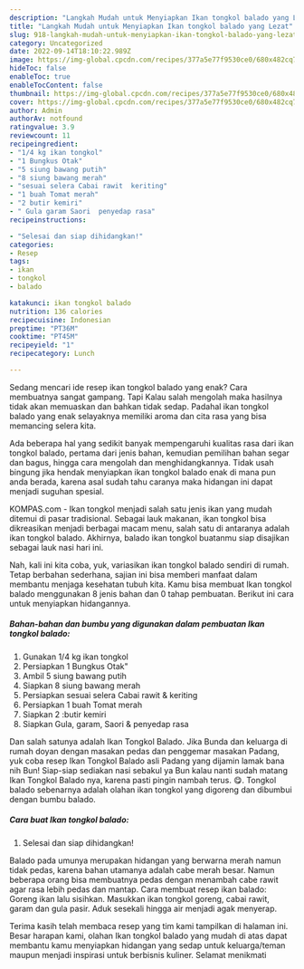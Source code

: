 ```yaml
---
description: "Langkah Mudah untuk Menyiapkan Ikan tongkol balado yang Lezat"
title: "Langkah Mudah untuk Menyiapkan Ikan tongkol balado yang Lezat"
slug: 918-langkah-mudah-untuk-menyiapkan-ikan-tongkol-balado-yang-lezat
category: Uncategorized
date: 2022-09-14T18:10:22.989Z
image: https://img-global.cpcdn.com/recipes/377a5e77f9530ce0/680x482cq70/ikan-tongkol-balado-foto-resep-utama.jpg
hideToc: false
enableToc: true
enableTocContent: false
thumbnail: https://img-global.cpcdn.com/recipes/377a5e77f9530ce0/680x482cq70/ikan-tongkol-balado-foto-resep-utama.jpg
cover: https://img-global.cpcdn.com/recipes/377a5e77f9530ce0/680x482cq70/ikan-tongkol-balado-foto-resep-utama.jpg
author: Admin
authorAv: notfound
ratingvalue: 3.9
reviewcount: 11
recipeingredient:
- "1/4 kg ikan tongkol"
- "1 Bungkus Otak"
- "5 siung bawang putih"
- "8 siung bawang merah"
- "sesuai selera Cabai rawit  keriting"
- "1 buah Tomat merah"
- "2 butir kemiri"
- " Gula garam Saori  penyedap rasa"
recipeinstructions:

- "Selesai dan siap dihidangkan!"
categories:
- Resep
tags:
- ikan
- tongkol
- balado

katakunci: ikan tongkol balado 
nutrition: 136 calories
recipecuisine: Indonesian
preptime: "PT36M"
cooktime: "PT45M"
recipeyield: "1"
recipecategory: Lunch

---
```



Sedang mencari ide resep ikan tongkol balado yang enak? Cara membuatnya sangat gampang. Tapi Kalau salah mengolah maka hasilnya tidak akan memuaskan dan bahkan tidak sedap. Padahal ikan tongkol balado yang enak selayaknya memiliki aroma dan cita rasa yang bisa memancing selera kita.


Ada beberapa hal yang sedikit banyak mempengaruhi kualitas rasa dari ikan tongkol balado, pertama dari jenis bahan, kemudian pemilihan bahan segar dan bagus, hingga cara mengolah dan menghidangkannya. Tidak usah bingung jika hendak menyiapkan ikan tongkol balado enak di mana pun anda berada, karena asal sudah tahu caranya maka hidangan ini dapat menjadi suguhan spesial.

KOMPAS.com - Ikan tongkol menjadi salah satu jenis ikan yang mudah ditemui di pasar tradisional. Sebagai lauk makanan, ikan tongkol bisa dikreasikan menjadi berbagai macam menu, salah satu di antaranya adalah ikan tongkol balado. Akhirnya, balado ikan tongkol buatanmu siap disajikan sebagai lauk nasi hari ini.


Nah, kali ini kita coba, yuk, variasikan ikan tongkol balado sendiri di rumah. Tetap berbahan sederhana, sajian ini bisa memberi manfaat dalam membantu menjaga kesehatan tubuh kita. Kamu bisa membuat Ikan tongkol balado menggunakan 8 jenis bahan dan 0 tahap pembuatan. Berikut ini cara untuk menyiapkan hidangannya.

<!--inarticleads1-->

##### Bahan-bahan dan bumbu yang digunakan dalam pembuatan Ikan tongkol balado:

1. Gunakan 1/4 kg ikan tongkol
1. Persiapkan 1 Bungkus Otak&#34;
1. Ambil 5 siung bawang putih
1. Siapkan 8 siung bawang merah
1. Persiapkan sesuai selera Cabai rawit &amp; keriting
1. Persiapkan 1 buah Tomat merah
1. Siapkan 2 :butir kemiri
1. Siapkan  Gula, garam, Saori &amp; penyedap rasa


Dan salah satunya adalah Ikan Tongkol Balado. Jika Bunda dan keluarga di rumah doyan dengan masakan pedas dan penggemar masakan Padang, yuk coba resep Ikan Tongkol Balado asli Padang yang dijamin lamak bana nih Bun! Siap-siap sediakan nasi sebakul ya Bun kalau nanti sudah matang Ikan Tongkol Balado nya, karena pasti pingin nambah terus. 😋. Tongkol balado sebenarnya adalah olahan ikan tongkol yang digoreng dan dibumbui dengan bumbu balado. 

<!--inarticleads2-->

##### Cara buat Ikan tongkol balado:


1. Selesai dan siap dihidangkan!

Balado pada umunya merupakan hidangan yang berwarna merah namun tidak pedas, karena bahan utamanya adalah cabe merah besar. Namun beberapa orang bisa membuatnya pedas dengan menambah cabe rawit agar rasa lebih pedas dan mantap. Cara membuat resep ikan balado: Goreng ikan lalu sisihkan. Masukkan ikan tongkol goreng, cabai rawit, garam dan gula pasir. Aduk sesekali hingga air menjadi agak menyerap. 

Terima kasih telah membaca resep yang tim kami tampilkan di halaman ini. Besar harapan kami, olahan Ikan tongkol balado yang mudah di atas dapat membantu kamu menyiapkan hidangan yang sedap untuk keluarga/teman maupun menjadi inspirasi untuk berbisnis kuliner. Selamat menikmati
